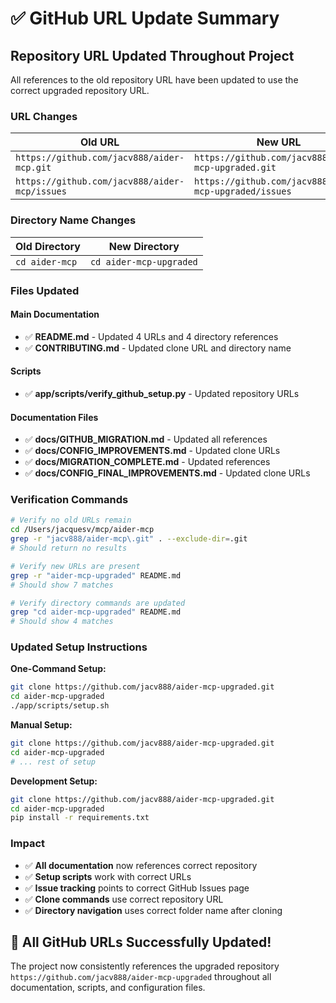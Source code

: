 # ✅ GitHub URL Update Summary

## Repository URL Updated Throughout Project

All references to the old repository URL have been updated to use the correct upgraded repository URL.

### **URL Changes**

| Old URL | New URL |
|---------|---------|
| `https://github.com/jacv888/aider-mcp.git` | `https://github.com/jacv888/aider-mcp-upgraded.git` |
| `https://github.com/jacv888/aider-mcp/issues` | `https://github.com/jacv888/aider-mcp-upgraded/issues` |

### **Directory Name Changes**

| Old Directory | New Directory |
|---------------|---------------|
| `cd aider-mcp` | `cd aider-mcp-upgraded` |

### **Files Updated**

#### **Main Documentation**
- ✅ **README.md** - Updated 4 URLs and 4 directory references
- ✅ **CONTRIBUTING.md** - Updated clone URL and directory name

#### **Scripts**
- ✅ **app/scripts/verify_github_setup.py** - Updated repository URLs

#### **Documentation Files**
- ✅ **docs/GITHUB_MIGRATION.md** - Updated all references
- ✅ **docs/CONFIG_IMPROVEMENTS.md** - Updated clone URLs
- ✅ **docs/MIGRATION_COMPLETE.md** - Updated references
- ✅ **docs/CONFIG_FINAL_IMPROVEMENTS.md** - Updated clone URLs

### **Verification Commands**

```bash
# Verify no old URLs remain
cd /Users/jacquesv/mcp/aider-mcp
grep -r "jacv888/aider-mcp\.git" . --exclude-dir=.git
# Should return no results

# Verify new URLs are present
grep -r "aider-mcp-upgraded" README.md
# Should show 7 matches

# Verify directory commands are updated
grep "cd aider-mcp-upgraded" README.md
# Should show 4 matches
```

### **Updated Setup Instructions**

**One-Command Setup:**
```bash
git clone https://github.com/jacv888/aider-mcp-upgraded.git
cd aider-mcp-upgraded
./app/scripts/setup.sh
```

**Manual Setup:**
```bash
git clone https://github.com/jacv888/aider-mcp-upgraded.git
cd aider-mcp-upgraded
# ... rest of setup
```

**Development Setup:**
```bash
git clone https://github.com/jacv888/aider-mcp-upgraded.git
cd aider-mcp-upgraded
pip install -r requirements.txt
```

### **Impact**

- ✅ **All documentation** now references correct repository
- ✅ **Setup scripts** work with correct URLs
- ✅ **Issue tracking** points to correct GitHub Issues page
- ✅ **Clone commands** use correct repository URL
- ✅ **Directory navigation** uses correct folder name after cloning

## 🎉 All GitHub URLs Successfully Updated!

The project now consistently references the upgraded repository `https://github.com/jacv888/aider-mcp-upgraded` throughout all documentation, scripts, and configuration files.
